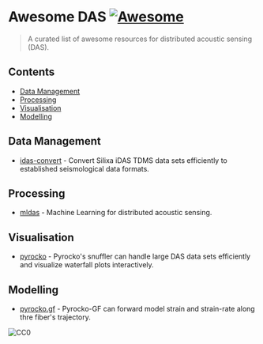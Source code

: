 # Awesome DAS [![Awesome](https://awesome.re/badge.svg)](https://awesome.re)

> A curated list of awesome resources for distributed acoustic sensing (DAS).

## Contents

<!-- toc -->

* [Data Management](#data-management)
* [Processing](#processing)
* [Visualisation](#visualisation)
* [Modelling](#modelling)

<!-- tocstop -->

## Data Management

* [idas-convert](https://git.pyrocko.org/pyrocko/idas-convert) - Convert Silixa iDAS TDMS data sets efficiently to established seismological data formats.

## Processing

* [mldas](https://github.com/DAS-RCN/mldas) - Machine Learning for distributed acoustic sensing.

## Visualisation

* [pyrocko](https://pyrocko.org) - Pyrocko's snuffler can handle large DAS data sets efficiently and visualize waterfall plots interactively.

## Modelling

* [pyrocko.gf](https://pyrocko.org) - Pyrocko-GF can forward model strain and strain-rate along thre fiber's trajectory.

![CC0](https://licensebuttons.net/p/zero/1.0/88x31.png "CC0 1.0 Universal (CC0 1.0)")
